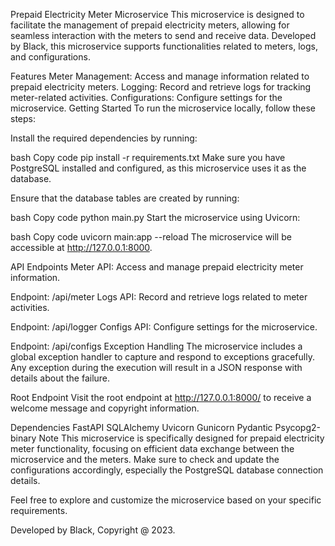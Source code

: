 Prepaid Electricity Meter Microservice
This microservice is designed to facilitate the management of prepaid electricity meters, allowing for seamless interaction with the meters to send and receive data. Developed by Black, this microservice supports functionalities related to meters, logs, and configurations.

Features
Meter Management: Access and manage information related to prepaid electricity meters.
Logging: Record and retrieve logs for tracking meter-related activities.
Configurations: Configure settings for the microservice.
Getting Started
To run the microservice locally, follow these steps:

Install the required dependencies by running:

bash
Copy code
pip install -r requirements.txt
Make sure you have PostgreSQL installed and configured, as this microservice uses it as the database.

Ensure that the database tables are created by running:

bash
Copy code
python main.py
Start the microservice using Uvicorn:

bash
Copy code
uvicorn main:app --reload
The microservice will be accessible at http://127.0.0.1:8000.

API Endpoints
Meter API: Access and manage prepaid electricity meter information.

Endpoint: /api/meter
Logs API: Record and retrieve logs related to meter activities.

Endpoint: /api/logger
Configs API: Configure settings for the microservice.

Endpoint: /api/configs
Exception Handling
The microservice includes a global exception handler to capture and respond to exceptions gracefully. Any exception during the execution will result in a JSON response with details about the failure.

Root Endpoint
Visit the root endpoint at http://127.0.0.1:8000/ to receive a welcome message and copyright information.

Dependencies
FastAPI
SQLAlchemy
Uvicorn
Gunicorn
Pydantic
Psycopg2-binary
Note
This microservice is specifically designed for prepaid electricity meter functionality, focusing on efficient data exchange between the microservice and the meters. Make sure to check and update the configurations accordingly, especially the PostgreSQL database connection details.

Feel free to explore and customize the microservice based on your specific requirements.

Developed by Black, Copyright @ 2023.





